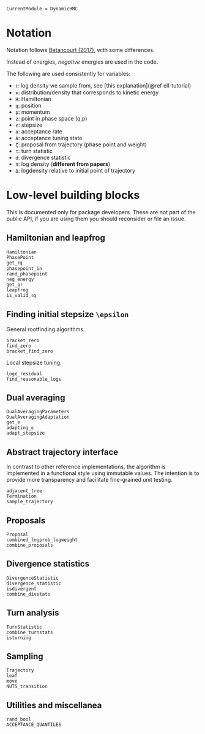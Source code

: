```@meta
CurrentModule = DynamicHMC
```

# Notation

Notation follows [Betancourt (2017)](https://arxiv.org/abs/1701.02434), with some differences.

Instead of energies, *negative* energies are used in the code.

The following are used consistently for variables:

- `ℓ`: log density we sample from, see [this explanation](@ref ell-tutorial)
- `κ`: distribution/density that corresponds to kinetic energy
- `H`: Hamiltonian
- `q`: position
- `p`: momentum
- `z`: point in phase space (q,p)
- `ϵ`: stepsize
- `a`: acceptance rate
- `A`: acceptance tuning state
- `ζ`: proposal from trajectory (phase point and weight)
- `τ`: turn statistic
- `d`: divergence statistic
- `π`: log density (**different from papers**)
- `Δ`: logdensity relative to initial point of trajectory

# Low-level building blocks

This is documented only for package developers. These are not part of the public API, if you are using them you should reconsider or file an issue.

## Hamiltonian and leapfrog

```@docs
Hamiltonian
PhasePoint
get_ℓq
phasepoint_in
rand_phasepoint
neg_energy
get_p♯
leapfrog
is_valid_ℓq
```

## Finding initial stepsize ``\epsilon``

General rootfinding algorithms.

```@docs
bracket_zero
find_zero
bracket_find_zero
```

Local stepsize tuning.

```@docs
logϵ_residual
find_reasonable_logϵ
```

## Dual averaging

```@docs
DualAveragingParameters
DualAveragingAdaptation
get_ϵ
adapting_ϵ
adapt_stepsize
```

## Abstract trajectory interface

In contrast to other reference implementations, the algorithm is implemented in a functional style using immutable values. The intention is to provide more transparency and facilitate fine-grained unit testing.

```@docs
adjacent_tree
Termination
sample_trajectory
```

## Proposals

```@docs
Proposal
combined_logprob_logweight
combine_proposals
```

## Divergence statistics

```@docs
DivergenceStatistic
divergence_statistic
isdivergent
combine_divstats
```

## Turn analysis

```@docs
TurnStatistic
combine_turnstats
isturning
```

## Sampling

```@docs
Trajectory
leaf
move
NUTS_transition
```

## Utilities and miscellanea

```@docs
rand_bool
ACCEPTANCE_QUANTILES
```
